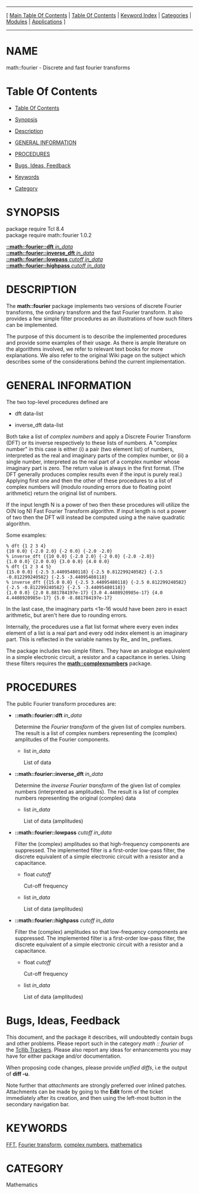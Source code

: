 
[//000000001]: # (math::fourier \- Tcl Math Library)
[//000000002]: # (Generated from file 'fourier\.man' by tcllib/doctools with format 'markdown')
[//000000003]: # (math::fourier\(n\) 1\.0\.2 tcllib "Tcl Math Library")

<hr> [ <a href="../../../../toc.md">Main Table Of Contents</a> &#124; <a
href="../../../toc.md">Table Of Contents</a> &#124; <a
href="../../../../index.md">Keyword Index</a> &#124; <a
href="../../../../toc0.md">Categories</a> &#124; <a
href="../../../../toc1.md">Modules</a> &#124; <a
href="../../../../toc2.md">Applications</a> ] <hr>

# NAME

math::fourier \- Discrete and fast fourier transforms

# <a name='toc'></a>Table Of Contents

  - [Table Of Contents](#toc)

  - [Synopsis](#synopsis)

  - [Description](#section1)

  - [GENERAL INFORMATION](#section2)

  - [PROCEDURES](#section3)

  - [Bugs, Ideas, Feedback](#section4)

  - [Keywords](#keywords)

  - [Category](#category)

# <a name='synopsis'></a>SYNOPSIS

package require Tcl 8\.4  
package require math::fourier 1\.0\.2  

[__::math::fourier::dft__ *in\_data*](#1)  
[__::math::fourier::inverse\_dft__ *in\_data*](#2)  
[__::math::fourier::lowpass__ *cutoff* *in\_data*](#3)  
[__::math::fourier::highpass__ *cutoff* *in\_data*](#4)  

# <a name='description'></a>DESCRIPTION

The __math::fourier__ package implements two versions of discrete Fourier
transforms, the ordinary transform and the fast Fourier transform\. It also
provides a few simple filter procedures as an illustrations of how such filters
can be implemented\.

The purpose of this document is to describe the implemented procedures and
provide some examples of their usage\. As there is ample literature on the
algorithms involved, we refer to relevant text books for more explanations\. We
also refer to the original Wiki page on the subject which describes some of the
considerations behind the current implementation\.

# <a name='section2'></a>GENERAL INFORMATION

The two top\-level procedures defined are

  - dft data\-list

  - inverse\_dft data\-list

Both take a list of *complex numbers* and apply a Discrete Fourier Transform
\(DFT\) or its inverse respectively to these lists of numbers\. A "complex number"
in this case is either \(i\) a pair \(two element list\) of numbers, interpreted as
the real and imaginary parts of the complex number, or \(ii\) a single number,
interpreted as the real part of a complex number whose imaginary part is zero\.
The return value is always in the first format\. \(The DFT generally produces
complex results even if the input is purely real\.\) Applying first one and then
the other of these procedures to a list of complex numbers will \(modulo rounding
errors due to floating point arithmetic\) return the original list of numbers\.

If the input length N is a power of two then these procedures will utilize the
O\(N log N\) Fast Fourier Transform algorithm\. If input length is not a power of
two then the DFT will instead be computed using a the naive quadratic algorithm\.

Some examples:

    % dft {1 2 3 4}
    {10 0.0} {-2.0 2.0} {-2 0.0} {-2.0 -2.0}
    % inverse_dft {{10 0.0} {-2.0 2.0} {-2 0.0} {-2.0 -2.0}}
    {1.0 0.0} {2.0 0.0} {3.0 0.0} {4.0 0.0}
    % dft {1 2 3 4 5}
    {15.0 0.0} {-2.5 3.44095480118} {-2.5 0.812299240582} {-2.5 -0.812299240582} {-2.5 -3.44095480118}
    % inverse_dft {{15.0 0.0} {-2.5 3.44095480118} {-2.5 0.812299240582} {-2.5 -0.812299240582} {-2.5 -3.44095480118}}
    {1.0 0.0} {2.0 8.881784197e-17} {3.0 4.4408920985e-17} {4.0 4.4408920985e-17} {5.0 -8.881784197e-17}

In the last case, the imaginary parts <1e\-16 would have been zero in exact
arithmetic, but aren't here due to rounding errors\.

Internally, the procedures use a flat list format where every even index element
of a list is a real part and every odd index element is an imaginary part\. This
is reflected in the variable names by Re\_ and Im\_ prefixes\.

The package includes two simple filters\. They have an analogue equivalent in a
simple electronic circuit, a resistor and a capacitance in series\. Using these
filters requires the __[math::complexnumbers](qcomplex\.md)__ package\.

# <a name='section3'></a>PROCEDURES

The public Fourier transform procedures are:

  - <a name='1'></a>__::math::fourier::dft__ *in\_data*

    Determine the *Fourier transform* of the given list of complex numbers\.
    The result is a list of complex numbers representing the \(complex\)
    amplitudes of the Fourier components\.

      * list *in\_data*

        List of data

  - <a name='2'></a>__::math::fourier::inverse\_dft__ *in\_data*

    Determine the *inverse Fourier transform* of the given list of complex
    numbers \(interpreted as amplitudes\)\. The result is a list of complex numbers
    representing the original \(complex\) data

      * list *in\_data*

        List of data \(amplitudes\)

  - <a name='3'></a>__::math::fourier::lowpass__ *cutoff* *in\_data*

    Filter the \(complex\) amplitudes so that high\-frequency components are
    suppressed\. The implemented filter is a first\-order low\-pass filter, the
    discrete equivalent of a simple electronic circuit with a resistor and a
    capacitance\.

      * float *cutoff*

        Cut\-off frequency

      * list *in\_data*

        List of data \(amplitudes\)

  - <a name='4'></a>__::math::fourier::highpass__ *cutoff* *in\_data*

    Filter the \(complex\) amplitudes so that low\-frequency components are
    suppressed\. The implemented filter is a first\-order low\-pass filter, the
    discrete equivalent of a simple electronic circuit with a resistor and a
    capacitance\.

      * float *cutoff*

        Cut\-off frequency

      * list *in\_data*

        List of data \(amplitudes\)

# <a name='section4'></a>Bugs, Ideas, Feedback

This document, and the package it describes, will undoubtedly contain bugs and
other problems\. Please report such in the category *math :: fourier* of the
[Tcllib Trackers](http://core\.tcl\.tk/tcllib/reportlist)\. Please also report
any ideas for enhancements you may have for either package and/or documentation\.

When proposing code changes, please provide *unified diffs*, i\.e the output of
__diff \-u__\.

Note further that *attachments* are strongly preferred over inlined patches\.
Attachments can be made by going to the __Edit__ form of the ticket
immediately after its creation, and then using the left\-most button in the
secondary navigation bar\.

# <a name='keywords'></a>KEYWORDS

[FFT](\.\./\.\./\.\./\.\./index\.md\#fft), [Fourier
transform](\.\./\.\./\.\./\.\./index\.md\#fourier\_transform), [complex
numbers](\.\./\.\./\.\./\.\./index\.md\#complex\_numbers),
[mathematics](\.\./\.\./\.\./\.\./index\.md\#mathematics)

# <a name='category'></a>CATEGORY

Mathematics
